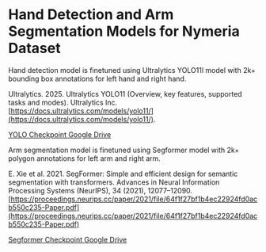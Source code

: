 # Hand Detection and Arm Segmentation Models for Nymeria Dataset

Hand detection model is finetuned using Ultralytics YOLO11l model with 2k+ bounding box annotations for left hand and right hand.

Ultralytics. 2025. Ultralytics YOLO11 (Overview, key features, supported tasks and modes). Ultralytics Inc. [https://docs.ultralytics.com/models/yolo11/](https://docs.ultralytics.com/models/yolo11/).

[YOLO Checkpoint Google Drive](https://drive.google.com/file/d/1WA5cCn13NrNr4ll52R9NqPs0HZpRdefe/view?usp=drive_link)


Arm segmentation model is finetuned using Segformer model with 2k+ polygon annotations for left arm and right arm.

E. Xie et al. 2021. SegFormer: Simple and efficient design for semantic segmentation with transformers. Advances in Neural Information Processing Systems (NeurIPS), 34 (2021), 12077–12090. [https://proceedings.neurips.cc/paper/2021/file/64f1f27bf1b4ec22924fd0acb550c235-Paper.pdf](https://proceedings.neurips.cc/paper/2021/file/64f1f27bf1b4ec22924fd0acb550c235-Paper.pdf)


[Segformer Checkpoint Google Drive](https://drive.google.com/file/d/1c0mH0UBm3_aTahf6BwfDKEU7gRohswfJ/view?usp=drive_link)
